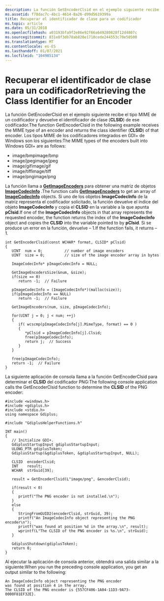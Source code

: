 ```yaml
---
description: La función GetEncoderClsid en el ejemplo siguiente recibe el tipo MIME de un codificador y devuelve el identificador de clase (CLSID) de ese codificador.
ms.assetid: f78dac7c-4bc1-4614-8a26-d99d5619399a
title: Recuperar el identificador de clase para un codificador
ms.topic: article
ms.date: 05/31/2018
ms.openlocfilehash: a03193bfa9f2e86e92f66a649280828f12d4807c
ms.sourcegitcommit: 831e8f3db78ab820e1710cede244553c70e50500
ms.translationtype: MT
ms.contentlocale: es-ES
ms.lasthandoff: 01/07/2021
ms.locfileid: "104985134"
---
```

# <a name="retrieving-the-class-identifier-for-an-encoder"></a><span data-ttu-id="4edc9-103">Recuperar el identificador de clase para un codificador</span><span class="sxs-lookup"><span data-stu-id="4edc9-103">Retrieving the Class Identifier for an Encoder</span></span>

<span data-ttu-id="4edc9-104">La función GetEncoderClsid en el ejemplo siguiente recibe el tipo MIME de un codificador y devuelve el identificador de clase (**CLSID**) de ese codificador.</span><span class="sxs-lookup"><span data-stu-id="4edc9-104">The function GetEncoderClsid in the following example receives the MIME type of an encoder and returns the class identifier (**CLSID**) of that encoder.</span></span> <span data-ttu-id="4edc9-105">Los tipos MIME de los codificadores integrados en GDI+ de Windows son los siguientes:</span><span class="sxs-lookup"><span data-stu-id="4edc9-105">The MIME types of the encoders built into Windows GDI+ are as follows:</span></span>

-   <span data-ttu-id="4edc9-106">image/bmp</span><span class="sxs-lookup"><span data-stu-id="4edc9-106">image/bmp</span></span>
-   <span data-ttu-id="4edc9-107">image/jpeg</span><span class="sxs-lookup"><span data-stu-id="4edc9-107">image/jpeg</span></span>
-   <span data-ttu-id="4edc9-108">image/gif</span><span class="sxs-lookup"><span data-stu-id="4edc9-108">image/gif</span></span>
-   <span data-ttu-id="4edc9-109">image/tiff</span><span class="sxs-lookup"><span data-stu-id="4edc9-109">image/tiff</span></span>
-   <span data-ttu-id="4edc9-110">image/png</span><span class="sxs-lookup"><span data-stu-id="4edc9-110">image/png</span></span>

<span data-ttu-id="4edc9-111">La función llama a [**GetImageEncoders**](/windows/desktop/api/Gdiplusimagecodec/nf-gdiplusimagecodec-getimageencoders) para obtener una matriz de objetos [**ImageCodecInfo**](/windows/win32/api/gdiplusimaging/nl-gdiplusimaging-imagecodecinfo) .</span><span class="sxs-lookup"><span data-stu-id="4edc9-111">The function calls [**GetImageEncoders**](/windows/desktop/api/Gdiplusimagecodec/nf-gdiplusimagecodec-getimageencoders) to get an array of [**ImageCodecInfo**](/windows/win32/api/gdiplusimaging/nl-gdiplusimaging-imagecodecinfo) objects.</span></span> <span data-ttu-id="4edc9-112">Si uno de los objetos **ImageCodecInfo** de la matriz representa el codificador solicitado, la función devuelve el índice del objeto **ImageCodecInfo** y copia el **CLSID** en la variable a la que apunta **pClsid**.</span><span class="sxs-lookup"><span data-stu-id="4edc9-112">If one of the **ImageCodecInfo** objects in that array represents the requested encoder, the function returns the index of the **ImageCodecInfo** object and copies the **CLSID** into the variable pointed to by **pClsid**.</span></span> <span data-ttu-id="4edc9-113">Si se produce un error en la función, devuelve – 1.</span><span class="sxs-lookup"><span data-stu-id="4edc9-113">If the function fails, it returns –1.</span></span>


```
int GetEncoderClsid(const WCHAR* format, CLSID* pClsid)
{
   UINT  num = 0;          // number of image encoders
   UINT  size = 0;         // size of the image encoder array in bytes

   ImageCodecInfo* pImageCodecInfo = NULL;

   GetImageEncodersSize(&num, &size);
   if(size == 0)
      return -1;  // Failure

   pImageCodecInfo = (ImageCodecInfo*)(malloc(size));
   if(pImageCodecInfo == NULL)
      return -1;  // Failure

   GetImageEncoders(num, size, pImageCodecInfo);

   for(UINT j = 0; j < num; ++j)
   {
      if( wcscmp(pImageCodecInfo[j].MimeType, format) == 0 )
      {
         *pClsid = pImageCodecInfo[j].Clsid;
         free(pImageCodecInfo);
         return j;  // Success
      }    
   }

   free(pImageCodecInfo);
   return -1;  // Failure
}
```



<span data-ttu-id="4edc9-114">La siguiente aplicación de consola llama a la función GetEncoderClsid para determinar el **CLSID** del codificador PNG:</span><span class="sxs-lookup"><span data-stu-id="4edc9-114">The following console application calls the GetEncoderClsid function to determine the **CLSID** of the PNG encoder:</span></span>


```
#include <windows.h>
#include <gdiplus.h>
#include <stdio.h>
using namespace Gdiplus;

#include "GdiplusHelperFunctions.h"

INT main()
{
   // Initialize GDI+.
   GdiplusStartupInput gdiplusStartupInput;
   ULONG_PTR gdiplusToken;
   GdiplusStartup(&gdiplusToken, &gdiplusStartupInput, NULL);

   CLSID  encoderClsid;
   INT    result;
   WCHAR  strGuid[39];

   result = GetEncoderClsid(L"image/png", &encoderClsid);

   if(result < 0)
   {
      printf("The PNG encoder is not installed.\n");
   }
   else
   {
      StringFromGUID2(encoderClsid, strGuid, 39);
      printf("An ImageCodecInfo object representing the PNG encoder\n");
      printf("was found at position %d in the array.\n", result);
      wprintf(L"The CLSID of the PNG encoder is %s.\n", strGuid);
   }

   GdiplusShutdown(gdiplusToken);
   return 0;
}
```



<span data-ttu-id="4edc9-115">Al ejecutar la aplicación de consola anterior, obtendrá una salida similar a la siguiente:</span><span class="sxs-lookup"><span data-stu-id="4edc9-115">When you run the preceding console application, you get an output similar to the following:</span></span>


```
An ImageCodecInfo object representing the PNG encoder
was found at position 4 in the array.
The CLSID of the PNG encoder is {557CF406-1A04-11D3-9A73-0000F81EF32E}.
```



 

 
